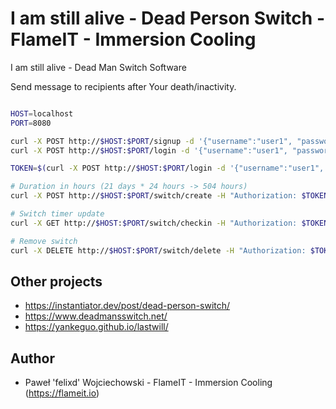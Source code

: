 # I am still alive - Dead Person Switch - FlameIT - Immersion Cooling

I am still alive - Dead Man Switch Software

Send message to recipients after Your death/inactivity.

```bash

HOST=localhost
PORT=8080

curl -X POST http://$HOST:$PORT/signup -d '{"username":"user1", "password":"password123"}'
curl -X POST http://$HOST:$PORT/login -d '{"username":"user1", "password":"password123"}'

TOKEN=$(curl -X POST http://$HOST:$PORT/login -d '{"username":"user1", "password":"password123"}' | jq -r '.token')

# Duration in hours (21 days * 24 hours -> 504 hours)
curl -X POST http://$HOST:$PORT/switch/create -H "Authorization: $TOKEN" -d '{"duration": 1, "message": "Wiadomość zza światów", "recipients": ["recipient1@test.net", "recipient2@test.net"]}'

# Switch timer update
curl -X GET http://$HOST:$PORT/switch/checkin -H "Authorization: $TOKEN"

# Remove switch
curl -X DELETE http://$HOST:$PORT/switch/delete -H "Authorization: $TOKEN"

```

## Other projects

* https://instantiator.dev/post/dead-person-switch/
* https://www.deadmansswitch.net/
* https://yankeguo.github.io/lastwill/

## Author

* Paweł 'felixd' Wojciechowski - FlameIT - Immersion Cooling (https://flameit.io)
